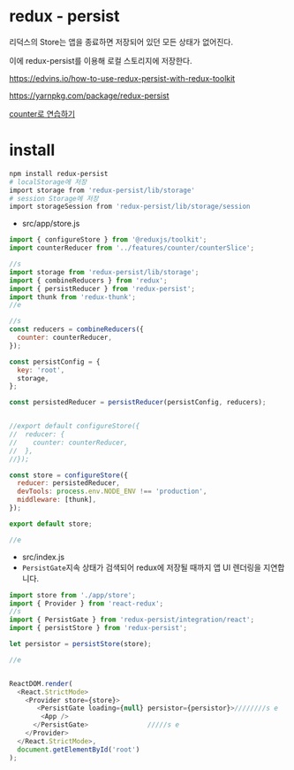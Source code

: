 # redux - persist

리덕스의 Store는 앱을 종료하면 저장되어 있던 모든 상태가 없어진다.

이에 redux-persist를 이용해 로컬 스토리지에 저장한다.

https://edvins.io/how-to-use-redux-persist-with-redux-toolkit

https://yarnpkg.com/package/redux-persist

[counter로 연습하기](https://medium.com/humanscape-tech/redux-persist-알아보기-2077c9e566d9)

# install

```bash
npm install redux-persist
# localStorage에 저장
import storage from 'redux-persist/lib/storage'
# session Storage에 저장
import storageSession from 'redux-persist/lib/storage/session
```





- src/app/store.js

```js
import { configureStore } from '@reduxjs/toolkit';
import counterReducer from '../features/counter/counterSlice';

//s
import storage from 'redux-persist/lib/storage';
import { combineReducers } from 'redux';
import { persistReducer } from 'redux-persist';
import thunk from 'redux-thunk';
//e

//s
const reducers = combineReducers({
  counter: counterReducer,
});

const persistConfig = {
  key: 'root',
  storage,
};

const persistedReducer = persistReducer(persistConfig, reducers);


//export default configureStore({
//  reducer: {
//    counter: counterReducer,
//  },
//});

const store = configureStore({
  reducer: persistedReducer,
  devTools: process.env.NODE_ENV !== 'production',
  middleware: [thunk],
});

export default store;

//e
```

- src/index.js
- `PersistGate`지속 상태가 검색되어 redux에 저장될 때까지 앱 UI 렌더링을 지연합니다.

```js
import store from './app/store';
import { Provider } from 'react-redux';
//s
import { PersistGate } from 'redux-persist/integration/react';
import { persistStore } from 'redux-persist';

let persistor = persistStore(store);

//e


ReactDOM.render(
  <React.StrictMode>
    <Provider store={store}>
       <PersistGate loading={null} persistor={persistor}>////////s e
        <App />
      </PersistGate>               /////s e
    </Provider>
  </React.StrictMode>,
  document.getElementById('root')
);

```

